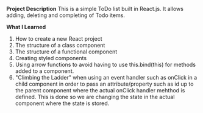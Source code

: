 **Project Description**
This is a simple ToDo list built in React.js. It allows adding, deleting and completing of Todo items.

**What I Learned**
1.  How to create a new React project
2.  The structure of a class component
3.  The structure of a functional component
4.  Creating styled components
5.  Using arrow functions to avoid having to use this.bind(this) for methods added to a component.
6.  "Climbing the Ladder" when using an event handler such as onClick in a child component in order to pass an attribute/property such as id up to the parent component where the actual onClick handler mehthod is defined. This is done so we are changing the state in the actual component where the state is stored.